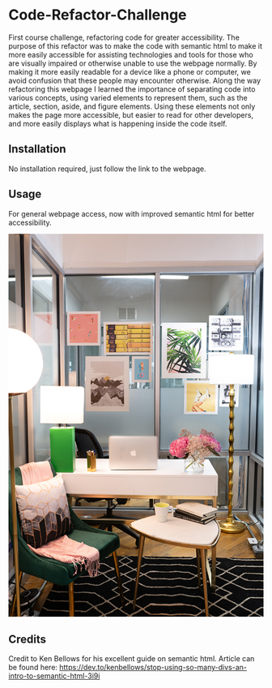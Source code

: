 # Code-Refactor-Challenge

First course challenge, refactoring code for greater accessibility. The purpose of this refactor was to make the code with semantic html to make it more easily accessible for assisting technologies and tools for those who are visually impaired or otherwise unable to use the webpage normally. 
By making it more easily readable for a device like a phone or computer, we avoid confusion that these people may encounter otherwise.
Along the way refactoring this webpage I learned the importance of separating code into various concepts, using varied elements to represent them, such as the article, section, aside, and figure elements. Using these elements not only makes the page more accessible, but easier to read for other developers, and more easily displays what is happening inside the code itself.

## Installation

No installation required, just follow the link to the webpage.

## Usage

For general webpage access, now with improved semantic html for better accessibility.

![Webpage screenshot](assets\images\office.jpg)

## Credits
Credit to Ken Bellows for his excellent guide on semantic html. Article can be found here: https://dev.to/kenbellows/stop-using-so-many-divs-an-intro-to-semantic-html-3i9i
